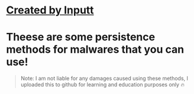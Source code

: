 # [Created by Inputt](https://guns.lol/inputt)



# Theese are some persistence methods for malwares that you can use!

> Note: I am not liable for any damages caused using these methods, I uploaded this to github for learning and education purposes only :fire:










